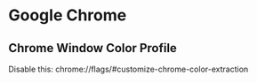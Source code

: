 # Google Chrome

## Chrome Window Color Profile

Disable this: chrome://flags/#customize-chrome-color-extraction
